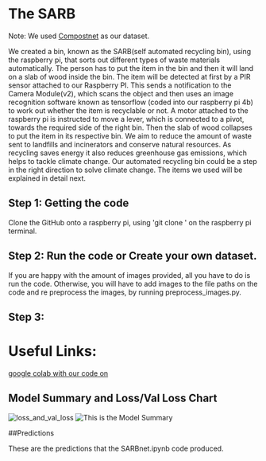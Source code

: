 # The SARB

Note: We used [Compostnet](https://github.com/sarahmfrost/compostnet) as our dataset.

We created a bin, known as the SARB(self automated recycling bin), using the raspberry pi, that sorts out different types of waste materials automatically. The person has to put the item in the bin and then it will land on a slab of wood inside the bin. The item will be detected at first by a PIR sensor attached to our Raspberry PI. This sends a notification to the Camera Module(v2), which scans the object and then uses an image recognition software known as tensorflow (coded into our raspberry pi 4b) to work out whether the item is recyclable or not. A motor attached to the raspberry pi is instructed to move a lever, which is connected to a pivot, towards the required side of the right bin. Then the slab of wood collapses to put the item in its respective bin. We aim to reduce the amount of waste sent to landfills and incinerators and conserve natural resources. As recycling saves energy it also reduces greenhouse gas emissions, which helps to tackle climate change. Our automated recycling bin could be a step in the right direction to solve climate change. The items we used will be explained in detail next. 

## Step 1: Getting the code
Clone the GitHub onto a raspberry pi, using 'git clone ' on the raspberry pi terminal. 
## Step 2: Run the code or Create your own dataset.
If you are happy with the amount of images provided, all you have to do is run the code. Otherwise, you will have to add images to the file paths on the code and re preprocess the images, by running preprocess_images.py. 

## Step 3:


# Useful Links:

[google colab with our code on](https://colab.research.google.com/drive/12FXVMgZL7BkdDpsMrkfoTFxgxIgPeXEP?usp=sharing)


## Model Summary and Loss/Val Loss Chart

![loss_and_val_loss](https://user-images.githubusercontent.com/74100481/116826085-220c4c80-ab8a-11eb-853d-097272bc223f.jpg)
![This is the Model Summary](https://user-images.githubusercontent.com/74100481/116826087-246ea680-ab8a-11eb-943f-5180637ec508.png)

##Predictions

These are the predictions that the SARBnet.ipynb code produced.


